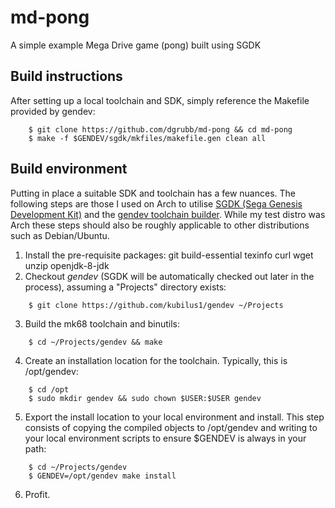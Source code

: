 # md-pong
A simple example Mega Drive game (pong) built using SGDK

## Build instructions

After setting up a local toolchain and SDK, simply reference the Makefile provided by gendev:

```
    $ git clone https://github.com/dgrubb/md-pong && cd md-pong
    $ make -f $GENDEV/sgdk/mkfiles/makefile.gen clean all

```

## Build environment

Putting in place a suitable SDK and toolchain has a few nuances. The following 
steps are those I used on Arch to utilise [SGDK (Sega Genesis Development Kit)](https://github.com/Stephane-D/SGDK) and
 the [gendev toolchain builder](https://github.com/kubilus1/gendev). While my test distro was Arch these steps should 
also be roughly applicable to other distributions such as Debian/Ubuntu.

1. Install the pre-requisite packages: git build-essential texinfo curl wget unzip openjdk-8-jdk
2. Checkout *gendev* (SGDK will be automatically checked out later in the process), assuming a "Projects" directory exists:

```
    $ git clone https://github.com/kubilus1/gendev ~/Projects
```
3. Build the mk68 toolchain and binutils:

```
    $ cd ~/Projects/gendev && make
```

4. Create an installation location for the toolchain. Typically, this is /opt/gendev:

```
    $ cd /opt
    $ sudo mkdir gendev && sudo chown $USER:$USER gendev
```
5. Export the install location to your local environment and install. This step consists of copying 
the compiled objects to /opt/gendev and writing to your local environment scripts to ensure $GENDEV is 
always in your path:

```
    $ cd ~/Projects/gendev
    $ GENDEV=/opt/gendev make install
```

6. Profit.
